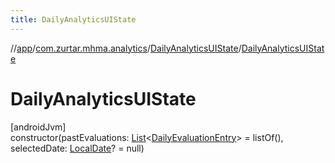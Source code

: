 ```yaml
---
title: DailyAnalyticsUIState
---
```

//[app](../../../index.html)/[com.zurtar.mhma.analytics](../index.html)/[DailyAnalyticsUIState](index.html)/[DailyAnalyticsUIState](-daily-analytics-u-i-state.html)



# DailyAnalyticsUIState



[androidJvm]\
constructor(pastEvaluations: [List](https://kotlinlang.org/api/core/kotlin-stdlib/kotlin.collections/-list/index.html)&lt;[DailyEvaluationEntry](../../com.zurtar.mhma.data/-daily-evaluation-entry/index.html)&gt; = listOf(), selectedDate: [LocalDate](https://developer.android.com/reference/kotlin/java/time/LocalDate.html)? = null)



